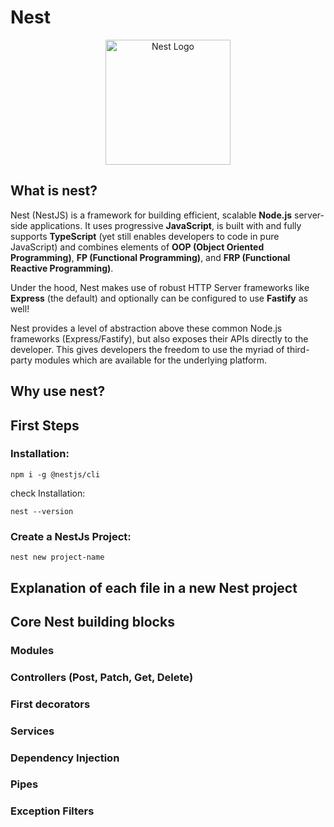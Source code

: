 # Nest

<p align="center">
  <a href="http://nestjs.com/" target="blank"><img src="https://nestjs.com/img/logo-small.svg" width="200" alt="Nest Logo" /></a>
</p>

## What is nest?

Nest (NestJS) is a framework for building efficient, scalable **Node.js** server-side applications. It uses progressive **JavaScript**, is built with and fully supports **TypeScript** (yet still enables developers to code in pure JavaScript) and combines elements of **OOP (Object Oriented Programming)**, **FP (Functional Programming)**, and **FRP (Functional Reactive Programming)**.

Under the hood, Nest makes use of robust HTTP Server frameworks like **Express** (the default) and optionally can be configured to use **Fastify** as well!

Nest provides a level of abstraction above these common Node.js frameworks (Express/Fastify), but also exposes their APIs directly to the developer. This gives developers the freedom to use the myriad of third-party modules which are available for the underlying platform.

## Why use nest?

## First Steps

### Installation:

`npm i -g @nestjs/cli`

check Installation:

`nest --version`

### Create a NestJs Project:

`nest new project-name`

## Explanation of each file in a new Nest project

## Core Nest building blocks

### Modules

### Controllers (Post, Patch, Get, Delete)

### First decorators

### Services

### Dependency Injection

### Pipes

### Exception Filters
